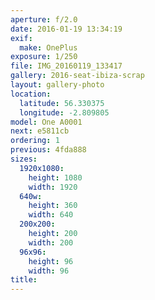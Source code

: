 ```yaml
---
aperture: f/2.0
date: 2016-01-19 13:34:19
exif:
  make: OnePlus
exposure: 1/250
file: IMG_20160119_133417
gallery: 2016-seat-ibiza-scrap
layout: gallery-photo
location:
  latitude: 56.330375
  longitude: -2.809805
model: One A0001
next: e5811cb
ordering: 1
previous: 4fda888
sizes:
  1920x1080:
    height: 1080
    width: 1920
  640w:
    height: 360
    width: 640
  200x200:
    height: 200
    width: 200
  96x96:
    height: 96
    width: 96
title: 
---
```

